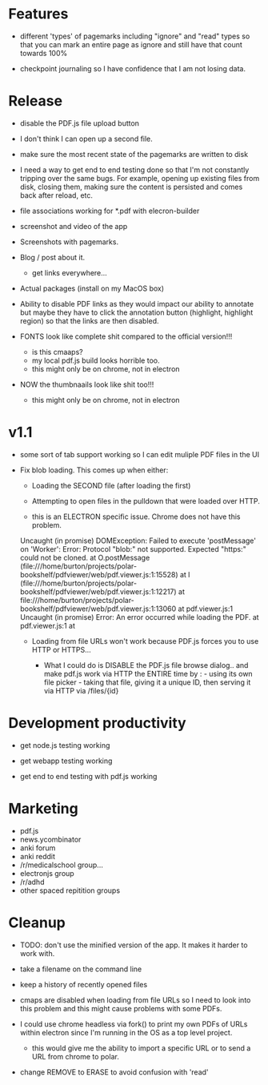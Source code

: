 
# Features

- different 'types' of pagemarks including "ignore" and "read" types so that
  you can mark an entire page as ignore and still have that count towards 100%

- checkpoint journaling so I have confidence that I am not losing data.

# Release

- disable the PDF.js file upload button

- I don't think I can open up a second file.

- make sure the most recent state of the pagemarks are written to disk

- I need a way to get end to end testing done so that I'm not constantly
  tripping over the same bugs.  For example, opening up existing files from disk,
  closing them, making sure the content is persisted and comes back after reload,
  etc.

- file associations working for *.pdf with elecron-builder

- screenshot and video of the app

- Screenshots with pagemarks.

- Blog / post about it.
    - get links everywhere...

- Actual packages (install on my MacOS box)

- Ability to disable PDF links as they would impact our ability to annotate but
  maybe they have to click the annotation button (highlight, highlight region)
  so that the links are then disabled.


- FONTS look like complete shit compared to the official version!!!
    - is this cmaaps?
    - my local pdf.js build looks horrible too.
    - this might only be on chrome, not in electron

- NOW the thumbnaails look like shit too!!!
    - this might only be on chrome, not in electron

# v1.1

- some sort of tab support working so I can edit muliple PDF files in the UI


- Fix blob loading. This comes up when either:



    - Loading the SECOND file (after loading the first)

    - Attempting to open files in the pulldown that were loaded over HTTP.

    - this is an ELECTRON specific issue.  Chrome does not have this problem.

    Uncaught (in promise) DOMException: Failed to execute 'postMessage' on 'Worker': Error: Protocol "blob:" not supported. Expected "https:" could not be cloned.
        at O.postMessage (file:///home/burton/projects/polar-bookshelf/pdfviewer/web/pdf.viewer.js:1:15528)
        at l (file:///home/burton/projects/polar-bookshelf/pdfviewer/web/pdf.viewer.js:1:12217)
        at file:///home/burton/projects/polar-bookshelf/pdfviewer/web/pdf.viewer.js:1:13060
        at <anonymous>
    pdf.viewer.js:1 Uncaught (in promise) Error: An error occurred while loading the PDF.
        at pdf.viewer.js:1
        at <anonymous>

    - Loading from file URLs won't work because PDF.js forces you to use HTTP or
      HTTPS...

      - What I could do is DISABLE the PDF.js file browse dialog.. and make
        pdf.js work via HTTP the ENTIRE time by :
            - using its own file picker
            - taking that file, giving it a unique ID, then serving it via HTTP
              via /files/{id}

# Development productivity

- get node.js testing working

- get webapp testing working

- get end to end testing with pdf.js working

# Marketing

- pdf.js
- news.ycombinator
- anki forum
- anki reddit
- /r/medicalschool group...
- electronjs group
- /r/adhd
- other spaced repitition groups

# Cleanup


- TODO: don't use the minified version of the app.  It makes it harder to work with.

- take a filename on the command line

- keep a history of recently opened files


-  cmaps are disabled when loading from file URLs so I need to look into this
   problem and this might cause problems with some PDFs.


- I could use chrome headless via fork() to print my own PDFs of URLs within
  electron since I'm running in the OS as a top level project.

    - this would give me the ability to import a specific URL or to send a URL
      from chrome to polar.

- change REMOVE to ERASE to avoid confusion with 'read'
